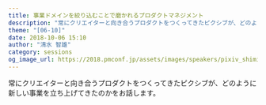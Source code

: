 ```yaml
---
title: 事業ドメインを絞り込むことで磨かれるプロダクトマネジメント
description: "常にクリエイターと向き合うプロダクトをつくってきたピクシブが、どのように新しい事業を立ち上げてきたのかをお話します。"
theme: "[06-10]"
date: 2018-10-06 15:10
author: "清水 智雄"
category: sessions
og_image_url: https://2018.pmconf.jp/assets/images/speakers/pixiv_shimizu.jpg
---
```

常にクリエイターと向き合うプロダクトをつくってきたピクシブが、どのように新しい事業を立ち上げてきたのかをお話します。
